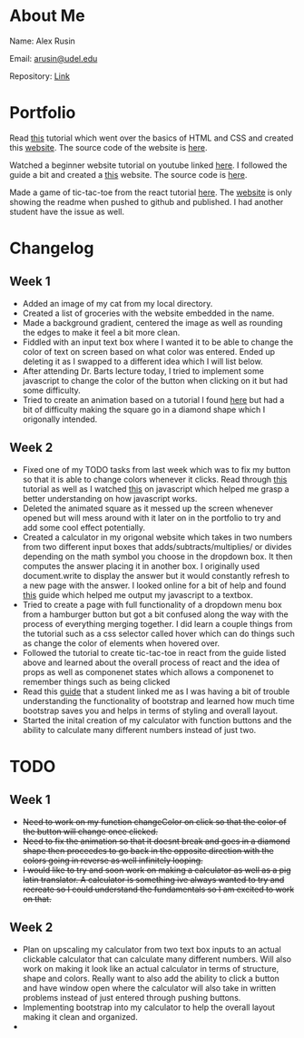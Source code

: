# About Me

Name: Alex Rusin

Email: arusin@udel.edu

Repository: [Link](https://github.com/aerusin/portfolio.github.io)

# Portfolio
Read [this](https://marksheet.io/) tutorial which went over the basics of HTML and CSS and created this [website](https://aerusin.github.io/website/). The source code of the website is [here](https://github.com/aerusin/website/blob/main/index.html). 

Watched a beginner website tutorial on youtube linked [here](https://www.youtube.com/watch?v=FazgJVnrVuI&t=1575s&ab_channel=BrianDesign). I followed the guide a bit and created a [this](https://aerusin.github.io/website2/) website. The source code is [here](https://github.com/aerusin/website2/blob/main/index.html).

Made a game of tic-tac-toe from the react tutorial [here](https://reactjs.org/tutorial/tutorial.html). The [website](https://aerusin.github.io/reactTic-Tac-Toe/) is only showing the readme when pushed to github and published. I had another student have the issue as well.


# Changelog
## Week 1
* Added an image of my cat from my local directory.
* Created a list of groceries with the website embedded in the name.
* Made a background gradient, centered the image as well as rounding the edges to make it feel a bit more clean.
* Fiddled with an input text box where I wanted it to be able to change the color of text on screen based on what color was entered. Ended up deleting it as I swapped to a different idea which I will list below.
* After attending Dr. Barts lecture today, I tried to implement some javascript to change the color of the button when clicking on it but had some difficulty.
* Tried to create an animation based on a tutorial I found [here](https://www.w3schools.com/css/css3_animations.asp) but had a bit of difficulty making the square go in a diamond shape which I origonally intended.
## Week 2
* Fixed one of my TODO tasks from last week which was to fix my button so that it is able to change colors whenever it clicks. Read through [this](https://www.w3schools.com/js/) tutorial as well as I watched [this](https://www.youtube.com/watch?v=_GTMOmRrqkU&t=1516s&ab_channel=devdojo) on javascript which helped me grasp a better understanding on how javascript works.
* Deleted the animated square as it messed up the screen whenever opened but will mess around with it later on in the portfolio to try and add some cool effect potentially.
* Created a calculator in my origonal website which takes in two numbers from two different input boxes that adds/subtracts/multiplies/ or divides depending on the math symbol you choose in the dropdown box. It then computes the answer placing it in another box. I originally used document.write to display the answer but it would constantly refresh to a new page with the answer. I looked online for a bit of help and found [this](https://www.tutorialspoint.com/how-to-output-javascript-into-a-textbox) guide which helped me output my javascript to a textbox.
* Tried to create a page with full functionality of a dropdown menu box from a hamburger button but got a bit confused along the way with the process of everything merging together. I did learn a couple things from the tutorial such as a css selector called hover which can do things such as change the color of elements when hovered over.
* Followed the tutorial to create tic-tac-toe in react from the guide listed above and learned about the overall process of react and the idea of props as well as componenet states which allows a componenet to remember things such as being clicked
* Read this [guide](https://www.freecodecamp.org/news/learn-the-bootstrap-4-grid-system-in-10-minutes-e83bfae115da/) that a student linked me as I was having a bit of trouble understanding the functionality of bootstrap and learned how much time bootstrap saves you and helps in terms of styling and overall layout.
* Started the inital creation of my calculator with function buttons and the ability to calculate many different numbers instead of just two.  
# TODO
## Week 1
* ~~Need to work on my function changeColor on click so that the color of the button will change once clicked.~~
* ~~Need to fix the animation so that it doesnt break and goes in a diamond shape then proceedes to go back in the opposite direction with the colors going in reverse as well infinitely looping.~~
* ~~I would like to try and soon work on making a calculator as well as a pig latin translator. A calculator is something ive always wanted to try and recreate so I could understand the fundamentals so I am excited to work on that.~~
## Week 2
* Plan on upscaling my calculator from two text box inputs to an actual clickable calculator that can calculate many different numbers. Will also work on making it look like an actual calculator in terms of structure, shape and colors. Really want to also add the ability to click a button and have window open where the calculator will also take in written problems instead of just entered through pushing buttons.
* Implementing bootstrap into my calculator to help the overall layout making it clean and organized.
* 
